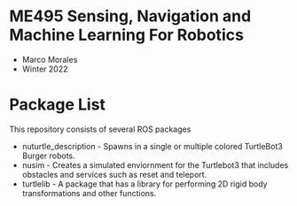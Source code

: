 # ME495 Sensing, Navigation and Machine Learning For Robotics
* Marco Morales
* Winter 2022
# Package List
This repository consists of several ROS packages
- nuturtle_description - Spawns in a single or multiple colored TurtleBot3 Burger robots.
- nusim - Creates a simulated enviornment for the Turtlebot3 that includes obstacles and services such as reset and teleport.
- turtlelib - A package that has a library for performing 2D rigid body transformations and other functions.